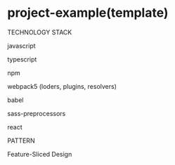 # project-example(template)


TECHNOLOGY STACK

javascript

typescript

npm

webpack5 (loders, plugins, resolvers)

babel

sass-preprocessors

react


PATTERN

Feature-Sliced Design

